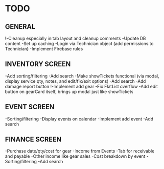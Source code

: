 # TODO

## GENERAL

!-Cleanup especially in tab layout and cleanup comments
-Update DB content
-Set up caching
-Login via Technician object (add permissions to Technician)
-Implement Firebase rules

## INVENTORY SCREEN

-Add sorting/filtering
-Add search
-Make showTickets functional (via modal, display service qty, notes, and edit/fix/exit options)
-Add search
-Add damage report button
!-Implement add gear
-Fix FlatList overflow
-Add edit button on gearCard itself, brings up modal just like showTickets

## EVENT SCREEN

-Sorting/filtering
-Display events on calendar
-Implement add event
-Add search

## FINANCE SCREEN

-Purchase date/qty/cost for gear
-Income from Events
-Tab for receivable and payable
-Other income like gear sales
-Cost breakdown by event
-Sorting/filtering
-Add search
